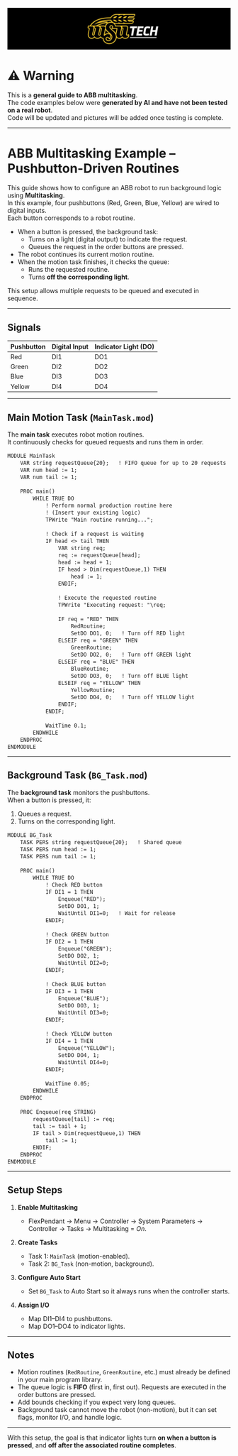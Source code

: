 ![LOGO](images/LOGO.png)

# ⚠️ Warning  

This is a **general guide to ABB multitasking**.  
The code examples below were **generated by AI and have not been tested on a real robot**.  
Code will be updated and pictures will be added once testing is complete.  

---

# ABB Multitasking Example – Pushbutton-Driven Routines

This guide shows how to configure an ABB robot to run background logic using **Multitasking**.  
In this example, four pushbuttons (Red, Green, Blue, Yellow) are wired to digital inputs.  
Each button corresponds to a robot routine.  

- When a button is pressed, the background task:  
  - Turns on a light (digital output) to indicate the request.  
  - Queues the request in the order buttons are pressed.  
- The robot continues its current motion routine.  
- When the motion task finishes, it checks the queue:  
  - Runs the requested routine.  
  - Turns **off the corresponding light**.  

This setup allows multiple requests to be queued and executed in sequence.  

---

## Signals

| Pushbutton | Digital Input | Indicator Light (DO) |
|------------|---------------|-----------------------|
| Red        | DI1           | DO1                  |
| Green      | DI2           | DO2                  |
| Blue       | DI3           | DO3                  |
| Yellow     | DI4           | DO4                  |

---

## Main Motion Task (`MainTask.mod`)

The **main task** executes robot motion routines.  
It continuously checks for queued requests and runs them in order.  

```Rapid
MODULE MainTask
    VAR string requestQueue{20};   ! FIFO queue for up to 20 requests
    VAR num head := 1;
    VAR num tail := 1;

    PROC main()
        WHILE TRUE DO
            ! Perform normal production routine here
            ! (Insert your existing logic)
            TPWrite "Main routine running...";

            ! Check if a request is waiting
            IF head <> tail THEN
                VAR string req;
                req := requestQueue[head];
                head := head + 1;
                IF head > Dim(requestQueue,1) THEN
                    head := 1;
                ENDIF;

                ! Execute the requested routine
                TPWrite "Executing request: "\req;

                IF req = "RED" THEN
                    RedRoutine;
                    SetDO DO1, 0;   ! Turn off RED light
                ELSEIF req = "GREEN" THEN
                    GreenRoutine;
                    SetDO DO2, 0;   ! Turn off GREEN light
                ELSEIF req = "BLUE" THEN
                    BlueRoutine;
                    SetDO DO3, 0;   ! Turn off BLUE light
                ELSEIF req = "YELLOW" THEN
                    YellowRoutine;
                    SetDO DO4, 0;   ! Turn off YELLOW light
                ENDIF;
            ENDIF;

            WaitTime 0.1;
        ENDWHILE
    ENDPROC
ENDMODULE
```

---

## Background Task (`BG_Task.mod`)

The **background task** monitors the pushbuttons.  
When a button is pressed, it:  
1. Queues a request.  
2. Turns on the corresponding light.  

```Rapid
MODULE BG_Task
    TASK PERS string requestQueue{20};   ! Shared queue
    TASK PERS num head := 1;
    TASK PERS num tail := 1;

    PROC main()
        WHILE TRUE DO
            ! Check RED button
            IF DI1 = 1 THEN
                Enqueue("RED");
                SetDO DO1, 1;
                WaitUntil DI1=0;   ! Wait for release
            ENDIF;

            ! Check GREEN button
            IF DI2 = 1 THEN
                Enqueue("GREEN");
                SetDO DO2, 1;
                WaitUntil DI2=0;
            ENDIF;

            ! Check BLUE button
            IF DI3 = 1 THEN
                Enqueue("BLUE");
                SetDO DO3, 1;
                WaitUntil DI3=0;
            ENDIF;

            ! Check YELLOW button
            IF DI4 = 1 THEN
                Enqueue("YELLOW");
                SetDO DO4, 1;
                WaitUntil DI4=0;
            ENDIF;

            WaitTime 0.05;
        ENDWHILE
    ENDPROC

    PROC Enqueue(req STRING)
        requestQueue[tail] := req;
        tail := tail + 1;
        IF tail > Dim(requestQueue,1) THEN
            tail := 1;
        ENDIF;
    ENDPROC
ENDMODULE
```

---

## Setup Steps

1. **Enable Multitasking**  
   - FlexPendant → Menu → Controller → System Parameters → Controller → Tasks → Multitasking = *On*.  

2. **Create Tasks**  
   - Task 1: `MainTask` (motion-enabled).  
   - Task 2: `BG_Task` (non-motion, background).  

3. **Configure Auto Start**  
   - Set `BG_Task` to Auto Start so it always runs when the controller starts.  

4. **Assign I/O**  
   - Map DI1–DI4 to pushbuttons.  
   - Map DO1–DO4 to indicator lights.  

---

## Notes

- Motion routines (`RedRoutine`, `GreenRoutine`, etc.) must already be defined in your main program library.  
- The queue logic is **FIFO** (first in, first out). Requests are executed in the order buttons are pressed.  
- Add bounds checking if you expect very long queues.  
- Background task cannot move the robot (non-motion), but it can set flags, monitor I/O, and handle logic.  

---

With this setup, the goal is that indicator lights turn **on when a button is pressed**, and **off after the associated routine completes**.  
